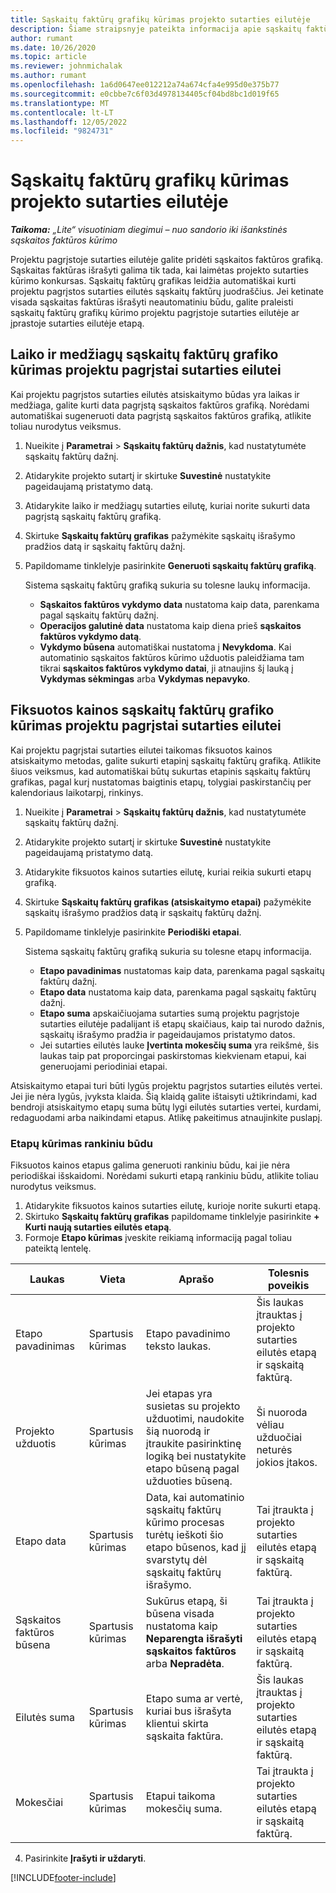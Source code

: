 ```yaml
---
title: Sąskaitų faktūrų grafikų kūrimas projekto sutarties eilutėje
description: Šiame straipsnyje pateikta informacija apie sąskaitų faktūrų grafikų ir etapų kūrimą.
author: rumant
ms.date: 10/26/2020
ms.topic: article
ms.reviewer: johnmichalak
ms.author: rumant
ms.openlocfilehash: 1a6d0647ee012212a74a674cfa4e995d0e375b77
ms.sourcegitcommit: e0cbbe7c6f03d4978134405cf04bd8bc1d019f65
ms.translationtype: MT
ms.contentlocale: lt-LT
ms.lasthandoff: 12/05/2022
ms.locfileid: "9824731"
---
```

# <a name="create-invoice-schedules-on-a-project-contract-line"></a>Sąskaitų faktūrų grafikų kūrimas projekto sutarties eilutėje

_**Taikoma:** „Lite“ visuotiniam diegimui – nuo sandorio iki išankstinės sąskaitos faktūros kūrimo_

Projektu pagrįstoje sutarties eilutėje galite pridėti sąskaitos faktūros grafiką. Sąskaitas faktūras išrašyti galima tik tada, kai laimėtas projekto sutarties kūrimo konkursas. Sąskaitų faktūrų grafikas leidžia automatiškai kurti projektu pagrįstos sutarties eilutės sąskaitų faktūrų juodraščius. Jei ketinate visada sąskaitas faktūras išrašyti neautomatiniu būdu, galite praleisti sąskaitų faktūrų grafikų kūrimo projektu pagrįstoje sutarties eilutėje ar įprastoje sutarties eilutėje etapą.

## <a name="create-a-time-and-material-invoice-schedule-for-a-project-based-contract-line"></a>Laiko ir medžiagų sąskaitų faktūrų grafiko kūrimas projektu pagrįstai sutarties eilutei

Kai projektu pagrįstos sutarties eilutės atsiskaitymo būdas yra laikas ir medžiaga, galite kurti data pagrįstą sąskaitos faktūros grafiką. Norėdami automatiškai sugeneruoti data pagrįstą sąskaitos faktūros grafiką, atlikite toliau nurodytus veiksmus.

1. Nueikite į **Parametrai** > **Sąskaitų faktūrų dažnis**, kad nustatytumėte sąskaitų faktūrų dažnį.
2. Atidarykite projekto sutartį ir skirtuke **Suvestinė** nustatykite pageidaujamą pristatymo datą.
3. Atidarykite laiko ir medžiagų sutarties eilutę, kuriai norite sukurti data pagrįstą sąskaitų faktūrų grafiką. 
4. Skirtuke **Sąskaitų faktūrų grafikas** pažymėkite sąskaitų išrašymo pradžios datą ir sąskaitų faktūrų dažnį. 
5. Papildomame tinklelyje pasirinkite **Generuoti sąskaitų faktūrų grafiką**.

    Sistema sąskaitų faktūrų grafiką sukuria su tolesne laukų informacija.

    - **Sąskaitos faktūros vykdymo data** nustatoma kaip data, parenkama pagal sąskaitų faktūrų dažnį.
    - **Operacijos galutinė data** nustatoma kaip diena prieš **sąskaitos faktūros vykdymo datą**.
    - **Vykdymo būsena** automatiškai nustatoma į **Nevykdoma**. Kai automatinio sąskaitos faktūros kūrimo užduotis paleidžiama tam tikrai **sąskaitos faktūros vykdymo datai**, ji atnaujins šį lauką į **Vykdymas sėkmingas** arba **Vykdymas nepavyko**.

## <a name="create-a-fixed-price-invoice-schedule-for-a-project-based-contract-line"></a>Fiksuotos kainos sąskaitų faktūrų grafiko kūrimas projektu pagrįstai sutarties eilutei

Kai projektu pagrįstai sutarties eilutei taikomas fiksuotos kainos atsiskaitymo metodas, galite sukurti etapinį sąskaitų faktūrų grafiką. Atlikite šiuos veiksmus, kad automatiškai būtų sukurtas etapinis sąskaitų faktūrų grafikas, pagal kurį nustatomas baigtinis etapų, tolygiai paskirstančių per kalendoriaus laikotarpį, rinkinys.

1. Nueikite į **Parametrai** > **Sąskaitų faktūrų dažnis**, kad nustatytumėte sąskaitų faktūrų dažnį.
2. Atidarykite projekto sutartį ir skirtuke **Suvestinė** nustatykite pageidaujamą pristatymo datą.
3. Atidarykite fiksuotos kainos sutarties eilutę, kuriai reikia sukurti etapų grafiką. 
4. Skirtuke **Sąskaitų faktūrų grafikas (atsiskaitymo etapai)** pažymėkite sąskaitų išrašymo pradžios datą ir sąskaitų faktūrų dažnį. 
5. Papildomame tinklelyje pasirinkite **Periodiški etapai**.

    Sistema sąskaitų faktūrų grafiką sukuria su tolesne etapų informacija.

    - **Etapo pavadinimas** nustatomas kaip data, parenkama pagal sąskaitų faktūrų dažnį.
    - **Etapo data** nustatoma kaip data, parenkama pagal sąskaitų faktūrų dažnį.
    - **Etapo suma** apskaičiuojama sutarties sumą projektu pagrįstoje sutarties eilutėje padalijant iš etapų skaičiaus, kaip tai nurodo dažnis, sąskaitų išrašymo pradžia ir pageidaujamos pristatymo datos.
    - Jei sutarties eilutės lauke **Įvertinta mokesčių suma** yra reikšmė, šis laukas taip pat proporcingai paskirstomas kiekvienam etapui, kai generuojami periodiniai etapai.

Atsiskaitymo etapai turi būti lygūs projektu pagrįstos sutarties eilutės vertei. Jei jie nėra lygūs, įvyksta klaida. Šią klaidą galite ištaisyti užtikrindami, kad bendroji atsiskaitymo etapų suma būtų lygi eilutės sutarties vertei, kurdami, redaguodami arba naikindami etapus. Atlikę pakeitimus atnaujinkite puslapį.

### <a name="manually-create-milestones"></a>Etapų kūrimas rankiniu būdu

Fiksuotos kainos etapus galima generuoti rankiniu būdu, kai jie nėra periodiškai išskaidomi. Norėdami sukurti etapą rankiniu būdu, atlikite toliau nurodytus veiksmus.

1. Atidarykite fiksuotos kainos sutarties eilutę, kurioje norite sukurti etapą. 
2. Skirtuko **Sąskaitų faktūrų grafikas** papildomame tinklelyje pasirinkite **+ Kurti naują sutarties eilutės etapą**.
3. Formoje **Etapo kūrimas** įveskite reikiamą informaciją pagal toliau pateiktą lentelę. 

| Laukas | Vieta | Aprašo | Tolesnis poveikis |
| --- | --- | --- | --- |
| Etapo pavadinimas | Spartusis kūrimas | Etapo pavadinimo teksto laukas. | Šis laukas įtrauktas į projekto sutarties eilutės etapą ir sąskaitą faktūrą. |
| Projekto užduotis | Spartusis kūrimas | Jei etapas yra susietas su projekto užduotimi, naudokite šią nuorodą ir įtraukite pasirinktinę logiką bei nustatykite etapo būseną pagal užduoties būseną. | Ši nuoroda vėliau užduočiai neturės jokios įtakos. |
| Etapo data | Spartusis kūrimas | Data, kai automatinio sąskaitų faktūrų kūrimo procesas turėtų ieškoti šio etapo būsenos, kad jį svarstytų dėl sąskaitų faktūrų išrašymo. | Tai įtraukta į projekto sutarties eilutės etapą ir sąskaitą faktūrą. |
| Sąskaitos faktūros būsena | Spartusis kūrimas | Sukūrus etapą, ši būsena visada nustatoma kaip **Neparengta išrašyti sąskaitos faktūros** arba **Nepradėta**. | Tai įtraukta į projekto sutarties eilutės etapą ir sąskaitą faktūrą. |
| Eilutės suma | Spartusis kūrimas | Etapo suma ar vertė, kuriai bus išrašyta klientui skirta sąskaita faktūra. | Šis laukas įtrauktas į projekto sutarties eilutės etapą ir sąskaitą faktūrą. |
| Mokesčiai | Spartusis kūrimas | Etapui taikoma mokesčių suma. | Tai įtraukta į projekto sutarties eilutės etapą ir sąskaitą faktūrą. |

4. Pasirinkite **Įrašyti ir uždaryti**.


[!INCLUDE[footer-include](../../includes/footer-banner.md)]
